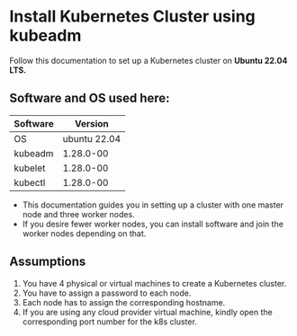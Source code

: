 # Install Kubernetes Cluster using kubeadm

Follow this documentation to set up a Kubernetes cluster on **Ubuntu 22.04 LTS.**

## Software and OS used here:


| Software | Version |
| ------ | ----------- |
| OS | ubuntu 22.04 |
| kubeadm | 1.28.0-00 |
| kubelet | 1.28.0-00 |
| kubectl | 1.28.0-00 |

- This documentation guides you in setting up a cluster with one master node and three worker nodes.
-  If you desire fewer worker nodes, you can install software and join the worker nodes depending on that.

## Assumptions


1. You have 4 physical or virtual machines to create a Kubernetes cluster.
2. You have to assign a password to each node.
3. Each node has to assign the corresponding hostname.
4. If you are using any cloud provider virtual machine, kindly open the corresponding port number for the k8s cluster.
